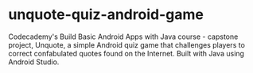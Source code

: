 # unquote-quiz-android-game
Codecademy's Build Basic Android Apps with Java course - capstone project, Unquote, a simple Android quiz game that challenges players to correct confabulated quotes found on the Internet. Built with Java using Android Studio.
